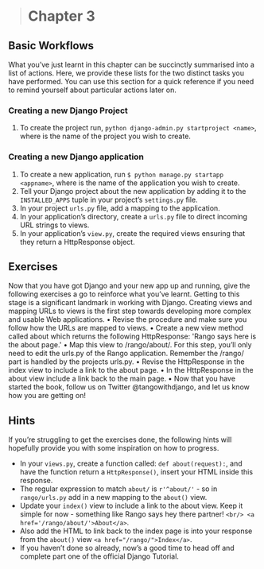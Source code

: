> # Chapter 3

## Basic Workflows
What you’ve just learnt in this chapter can be succinctly summarised into a list of actions. Here, we provide these lists for the two distinct tasks you have performed. You can use this section for a quick reference if you need to remind yourself about particular actions later on.
### Creating a new Django Project
1. To create the project run, ```python django-admin.py startproject <name>```, where <name> is the name of the project you wish to create.
### Creating a new Django application
1. To create a new application, run ```$ python manage.py startapp <appname>```, where <appname> is the name of the application you wish to create.
2. Tell your Django project about the new application by adding it to the ```INSTALLED_APPS``` tuple in your project’s ```settings.py``` file.
3. In your project ```urls.py``` file, add a mapping to the application.
4. In your application’s directory, create a ```urls.py``` file to direct incoming URL strings to views.
5. In your application’s ```view.py```, create the required views ensuring that they return a HttpResponse object.

## Exercises
Now that you have got Django and your new app up and running, give the following exercises a go to reinforce what you’ve learnt. Getting to this stage is a significant landmark in working with Django. Creating views and mapping URLs to views is the first step towards developing more complex and usable Web applications.
• Revise the procedure and make sure you follow how the URLs are mapped to views.
• Create a new view method called about which returns the following HttpResponse: 'Rango says here is the about page.'
• Map this view to /rango/about/. For this step, you’ll only need to edit the urls.py of the Rango application. Remember the /rango/ part is handled by the projects urls.py.
• Revise the HttpResponse in the index view to include a link to the about page.
• In the HttpResponse in the about view include a link back to the main page.
• Now that you have started the book, follow us on Twitter @tangowithdjango, and let us know how you are getting on!

## Hints
If you’re struggling to get the exercises done, the following hints will hopefully provide you with some inspiration on how to progress.

* In your ```views.py```, create a function called: ```def about(request):```, and have the function return a ```HttpResponse()```, insert your HTML inside this response.
* The regular expression to match ```about/``` is ```r'^about/'``` - so in ```rango/urls.py``` add in a new mapping to the ```about()``` view.
* Update your ```index()``` view to include a link to the about view. Keep it simple for now - something like Rango says hey there partner! ```<br/> <a href='/rango/about/'>About</a>```.
* Also add the HTML to link back to the index page is into your response from the ```about()``` view ```<a href="/rango/">Index</a>```.
* If you haven’t done so already, now’s a good time to head off and complete part one of the official Django Tutorial.
